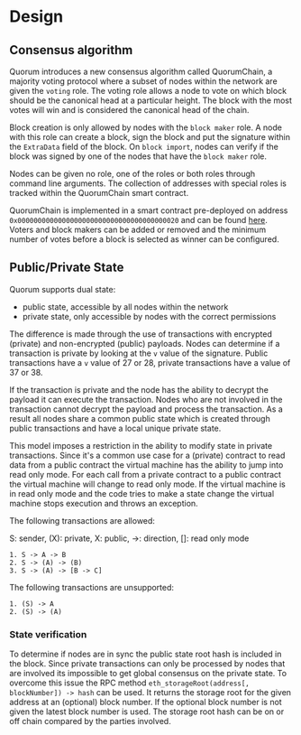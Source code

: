 
# Design

## Consensus algorithm

Quorum introduces a new consensus algorithm called QuorumChain, a majority
voting protocol where a subset of nodes within the network are given the
`voting` role. The voting role allows a node to vote on which block should be the
canonical head at a particular height. The block with the most votes will win
and is considered the canonical head of the chain.

Block creation is only allowed by nodes with the `block maker` role.
A node with this role can create a block, sign the block and put the signature within the `ExtraData` field of the block.
On `block import`, nodes can verify if the block was signed by one of the nodes that have the `block maker` role.

Nodes can be given no role, one of the roles or both roles through command line arguments.
The collection of addresses with special roles is tracked within the QuorumChain smart contract.

QuorumChain is implemented in a smart contract pre-deployed on address `0x0000000000000000000000000000000000000020` and can be found [here](https://github.com/jpmorganchase/quorum/blob/master/core/quorum/block_voting.sol).
Voters and block makers can be added or removed and the minimum number of votes before a block is selected as winner can be configured.


## Public/Private State

Quorum supports dual state:

- public state, accessible by all nodes within the network
- private state, only accessible by nodes with the correct permissions

The difference is made through the use of transactions with encrypted (private) and non-encrypted (public) payloads.
Nodes can determine if a transaction is private by looking at the `v` value of the signature.
Public transactions have a `v` value of 27 or 28, private transactions have a value of 37 or 38.

If the transaction is private and the node has the ability to decrypt the payload it can execute the transaction.
Nodes who are not involved in the transaction cannot decrypt the payload and process the transaction.
As a result all nodes share a common public state which is created through public transactions and have a local unique private state.

This model imposes a restriction in the ability to modify state in private transactions.
Since it's a common use case for a (private) contract to read data from a public contract the virtual machine has the ability to jump into read only mode.
For each call from a private contract to a public contract the virtual machine will change to read only mode.
If the virtual machine is in read only mode and the code tries to make a state change the virtual machine stops execution and throws an exception.

The following transactions are allowed:

S: sender, (X): private, X: public, ->: direction, []: read only mode
```
1. S -> A -> B
2. S -> (A) -> (B)
3. S -> (A) -> [B -> C]
```
The following transactions are unsupported:

```
1. (S) -> A
2. (S) -> (A)
```

### State verification

To determine if nodes are in sync the public state root hash is included in the block.
Since private transactions can only be processed by nodes that are involved its impossible to get global consensus on the private state.
To overcome this issue the RPC method `eth_storageRoot(address[, blockNumber]) -> hash` can be used.
It returns the storage root for the given address at an (optional) block number.
If the optional block number is not given the latest block number is used.
The storage root hash can be on or off chain compared by the parties involved.
